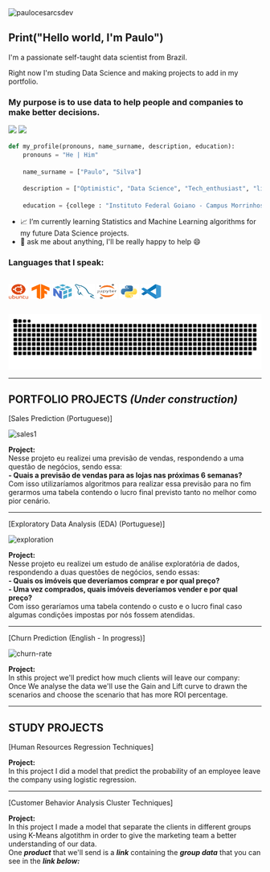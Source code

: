 <img src="https://komarev.com/ghpvc/?username=paulocesarcsdev&color=yellow&style=flat-square" alt="paulocesarcsdev" />

<h2> Print("Hello world, I'm Paulo") </h2>

I'm a passionate self-taught data scientist from Brazil. 

Right now I'm studing Data Science and making projects to add in my portfolio.

<h3> My purpose is to use data to help people and companies to make better decisions.</h3>

<a href = "mailto:paulocesarcs.info@gmail.com"><img src="https://img.shields.io/badge/-Gmail-%23333?style=for-the-badge&logo=gmail&logoColor=white" target="_blank"></a>
<a href="https://www.linkedin.com/in/paulocearcs/" target="_blank"><img src="https://img.shields.io/badge/-LinkedIn-%230077B5?style=for-the-badge&logo=linkedin&logoColor=white" target="_blank"></a> 

```python
def my_profile(pronouns, name_surname, description, education):
    pronouns = "He | Him"
    
    name_surname = ["Paulo", "Silva"]
    
    description = ["Optimistic", "Data Science", "Tech_enthusiast", "life_learning"]
    
    education = {college : "Instituto Federal Goiano - Campus Morrinhos", year_start : 2018, year_end : 2022}  
```

- 📈 I’m currently learning Statistics and Machine Learning algorithms for my future Data Science projects.
- 💬  ask me about anything, I'll be really happy to help 😄

### Languages that I speak:
<div style="display: inline_block"><br>
  <img align="center" alt="Denis-Ub" height="30" width="40" src="https://github.com/devicons/devicon/blob/master/icons/ubuntu/ubuntu-plain-wordmark.svg">
  <img align="center" alt="Denis-TS" height="30" width="40" src="https://github.com/devicons/devicon/blob/master/icons/tensorflow/tensorflow-original.svg">
  <img align="center" alt="Denis-Numpy" height="30" width="40" src="https://github.com/devicons/devicon/blob/master/icons/numpy/numpy-original.svg">
  <img align="center" alt="Denis-SQL" height="30" width="40" src="https://github.com/devicons/devicon/blob/master/icons/mysql/mysql-original.svg">
  <img align="center" alt="Denis-Jup" height="30" width="40" src="https://github.com/devicons/devicon/blob/master/icons/jupyter/jupyter-original-wordmark.svg">
  <img align="center" alt="Denis-Python" height="30" width="40" src="https://raw.githubusercontent.com/devicons/devicon/master/icons/python/python-original.svg">
  <img align="center" alt="Denis-Vs" height="30" width="40" src="https://github.com/devicons/devicon/blob/master/icons/vscode/vscode-original.svg">

</div>
  
  ##
 
<div> 

  ![Snake animation](https://github.com/denisshiki/denisshiki/blob/output/github-contribution-grid-snake.svg)
 
</div>

___

## PORTFOLIO PROJECTS ***(Under construction)***


[Sales Prediction (Portuguese)] <br>

![sales1](https://user-images.githubusercontent.com/46419374/142772248-ab333a7b-71f8-43f0-a0ff-10a569378890.jpg)


**Project:** <br> Nesse projeto eu realizei uma previsão de vendas, respondendo a uma questão de negócios, sendo essa: <br>
<strong> - Quais a previsão de vendas para as lojas nas próximas 6 semanas? </strong><br>
Com isso utilizaríamos algoritmos para realizar essa previsão para no fim gerarmos uma tabela contendo o lucro final previsto tanto no melhor como pior cenário.
___

[Exploratory Data Analysis (EDA) (Portuguese)] <br>

![exploration](https://user-images.githubusercontent.com/46419374/142772295-14daadd9-73e1-4e61-b524-cc4fc784b2f6.jpeg)

**Project:** <br> Nesse projeto eu realizei um estudo de análise exploratória de dados, respondendo a duas questões de negócios, sendo essas: <br>
<strong> - Quais os imóveis que deveríamos comprar e por qual preço? </strong><br>
<strong> - Uma vez comprados, quais imóveis deveríamos vender e por qual preço? </strong><br>
Com isso geraríamos uma tabela contendo o custo e o lucro final caso algumas condições impostas por nós fossem atendidas.
___

[Churn Prediction (English - In progress)] <br>

![churn-rate](https://user-images.githubusercontent.com/46419374/142772622-524c1d88-9561-44e3-a536-f1aa9d82e7fb.png)

**Project:** <br> In sthis project we'll  predict how much clients will leave our company: <br>
Once We analyse the data we'll use the Gain and Lift curve to drawn the scenarios and choose the scenario that has more ROI percentage.

___
## STUDY PROJECTS

[Human Resources Regression Techniques] <br>

**Project:** <br> In this project I did a model that predict the probability of an employee leave the company using logistic regression.

___

[Customer Behavior Analysis Cluster Techniques] <br>

**Project:** <br> In this project I made a model that separate the clients in different groups using K-Means algotithm in order to give the marketing team a better understanding of our data.<br> 
One ***product*** that we'll send is a ***link*** containing the ***group data*** that you can see in the ***link below:***<br>

<!---
--->
